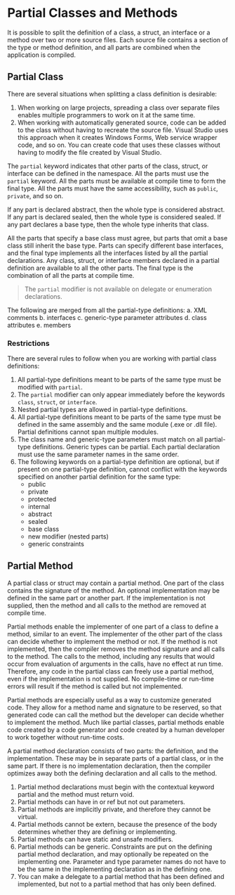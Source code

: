 # Partial Classes and Methods
It is possible to split the definition of a class, a struct, an interface or a method over two or more source files. Each source file contains a section of the type or method definition, and all parts are combined when the application is compiled.

## Partial Class
There are several situations when splitting a class definition is desirable:
1. When working on large projects, spreading a class over separate files enables multiple programmers to work on it at the same time.
2. When working with automatically generated source, code can be added to the class without having to recreate the source file. Visual Studio uses this approach when it creates Windows Forms, Web service wrapper code, and so on. You can create code that uses these classes without having to modify the file created by Visual Studio.

The `partial` keyword indicates that other parts of the class, struct, or interface can be defined in the namespace. All the parts must use the `partial` keyword. All the parts must be available at compile time to form the final type. All the parts must have the same accessibility, such as `public`, `private`, and so on.

If any part is declared abstract, then the whole type is considered abstract. If any part is declared sealed, then the whole type is considered sealed. If any part declares a base type, then the whole type inherits that class.

All the parts that specify a base class must agree, but parts that omit a base class still inherit the base type. Parts can specify different base interfaces, and the final type implements all the interfaces listed by all the partial declarations. Any class, struct, or interface members declared in a partial definition are available to all the other parts. The final type is the combination of all the parts at compile time.

> The `partial` modifier is not available on delegate or enumeration declarations.

The following are merged from all the partial-type definitions:
a. XML comments
b. interfaces
c. generic-type parameter attributes
d. class attributes
e. members

### Restrictions
There are several rules to follow when you are working with partial class definitions:

1. All partial-type definitions meant to be parts of the same type must be modified with `partial`.
2. The `partial` modifier can only appear immediately before the keywords `class`, `struct`, or `interface`.
3. Nested partial types are allowed in partial-type definitions.
4. All partial-type definitions meant to be parts of the same type must be defined in the same assembly and the same module (.exe or .dll file). Partial definitions cannot span multiple modules.
5. The class name and generic-type parameters must match on all partial-type definitions. Generic types can be partial. Each partial declaration must use the same parameter names in the same order.
6. The following keywords on a partial-type definition are optional, but if present on one partial-type definition, cannot conflict with the keywords specified on another partial definition for the same type:
   - public
   - private
   - protected
   - internal
   - abstract
   - sealed
   - base class
   - new modifier (nested parts)
   - generic constraints

## Partial Method
A partial class or struct may contain a partial method. One part of the class contains the signature of the method. An optional implementation may be defined in the same part or another part. If the implementation is not supplied, then the method and all calls to the method are removed at compile time.

Partial methods enable the implementer of one part of a class to define a method, similar to an event. The implementer of the other part of the class can decide whether to implement the method or not. If the method is not implemented, then the compiler removes the method signature and all calls to the method. The calls to the method, including any results that would occur from evaluation of arguments in the calls, have no effect at run time. Therefore, any code in the partial class can freely use a partial method, even if the implementation is not supplied. No compile-time or run-time errors will result if the method is called but not implemented.

Partial methods are especially useful as a way to customize generated code. They allow for a method name and signature to be reserved, so that generated code can call the method but the developer can decide whether to implement the method. Much like partial classes, partial methods enable code created by a code generator and code created by a human developer to work together without run-time costs.

A partial method declaration consists of two parts: the definition, and the implementation. These may be in separate parts of a partial class, or in the same part. If there is no implementation declaration, then the compiler optimizes away both the defining declaration and all calls to the method.

1. Partial method declarations must begin with the contextual keyword partial and the method must return void.
2. Partial methods can have in or ref but not out parameters.
3. Partial methods are implicitly private, and therefore they cannot be virtual.
4. Partial methods cannot be extern, because the presence of the body determines whether they are defining or implementing.
5. Partial methods can have static and unsafe modifiers.
6. Partial methods can be generic. Constraints are put on the defining partial method declaration, and may optionally be repeated on the implementing one. Parameter and type parameter names do not have to be the same in the implementing declaration as in the defining one.
7. You can make a delegate to a partial method that has been defined and implemented, but not to a partial method that has only been defined.